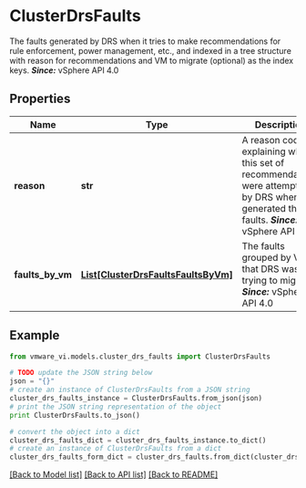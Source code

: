 # ClusterDrsFaults

The faults generated by DRS when it tries to make recommendations for rule enforcement, power management, etc., and indexed in a tree structure with reason for recommendations and VM to migrate (optional) as the index keys.  ***Since:*** vSphere API 4.0 

## Properties
Name | Type | Description | Notes
------------ | ------------- | ------------- | -------------
**reason** | **str** | A reason code explaining why this set of recommendations were attempted by DRS when it generated the faults.  ***Since:*** vSphere API 4.0  | 
**faults_by_vm** | [**List[ClusterDrsFaultsFaultsByVm]**](ClusterDrsFaultsFaultsByVm.md) | The faults grouped by VMs that DRS was trying to migrate.  ***Since:*** vSphere API 4.0  | 

## Example

```python
from vmware_vi.models.cluster_drs_faults import ClusterDrsFaults

# TODO update the JSON string below
json = "{}"
# create an instance of ClusterDrsFaults from a JSON string
cluster_drs_faults_instance = ClusterDrsFaults.from_json(json)
# print the JSON string representation of the object
print ClusterDrsFaults.to_json()

# convert the object into a dict
cluster_drs_faults_dict = cluster_drs_faults_instance.to_dict()
# create an instance of ClusterDrsFaults from a dict
cluster_drs_faults_form_dict = cluster_drs_faults.from_dict(cluster_drs_faults_dict)
```
[[Back to Model list]](../README.md#documentation-for-models) [[Back to API list]](../README.md#documentation-for-api-endpoints) [[Back to README]](../README.md)


